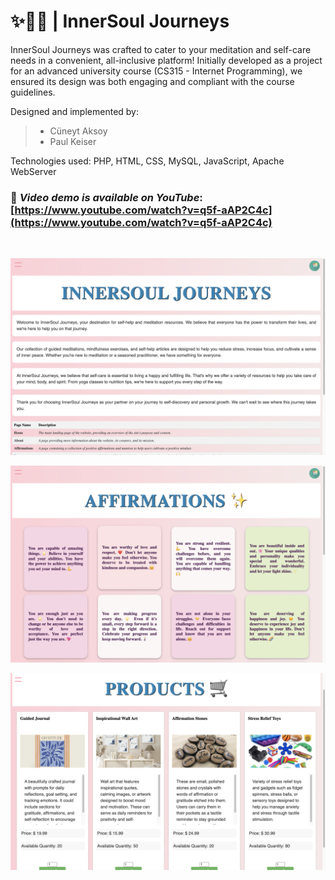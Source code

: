 # ✨🧘‍♀️ | InnerSoul Journeys


InnerSoul Journeys was crafted to cater to your meditation and self-care needs in a convenient, all-inclusive platform! Initially developed as a project 
for an advanced university course (CS315 - Internet Programming), we ensured its design was both engaging and compliant with the course guidelines.

Designed and implemented by: 
>- Cüneyt Aksoy
>- Paul Keiser

Technologies used: PHP, HTML, CSS, MySQL, JavaScript, Apache WebServer 

### 🔗 *Video demo is available on YouTube*: [https://www.youtube.com/watch?v=q5f-aAP2C4c](https://www.youtube.com/watch?v=q5f-aAP2C4c)
<br>

![](assets/images/home_page.png)

![](assets/images/affirmations.png)

![](assets/images/products.png)


